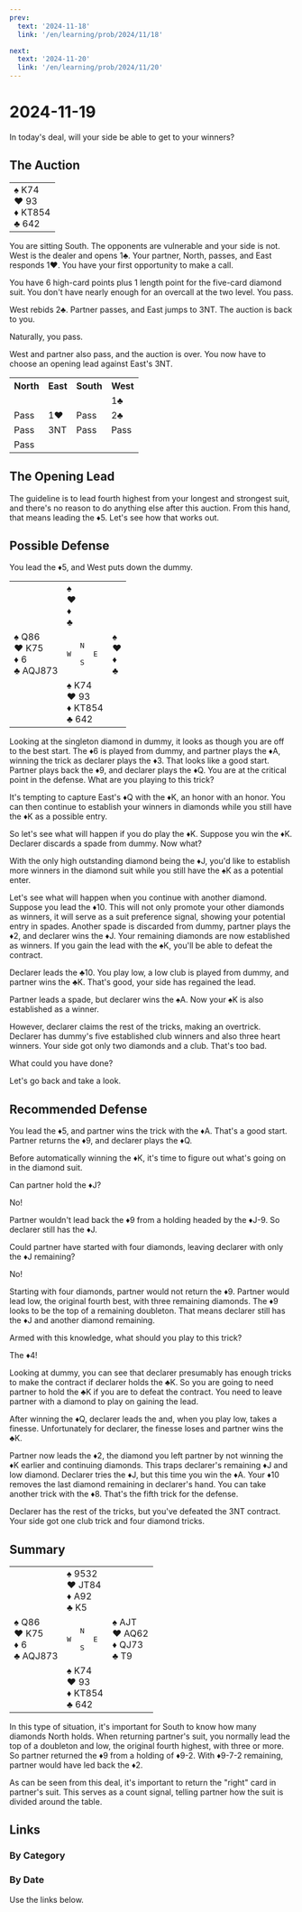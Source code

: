 ```yaml
---
prev:
  text: '2024-11-18'
  link: '/en/learning/prob/2024/11/18'

next:
  text: '2024-11-20'
  link: '/en/learning/prob/2024/11/20'
---
```


# 2024-11-19

In today's deal, will your side be able to get to your winners?

<Badge type="tip" text="Defense"/>

## The Auction

<table class="hand">
	<tr>
		<td>♠ K74<br>♥ 93<br>♦ KT854<br>♣ 642</td>
	</tr>
</table>

You are sitting South. The opponents are vulnerable and your side is not. West is the dealer and opens 1♣. Your partner, North, passes, and East responds 1♥. You have your first opportunity to make a call.

You have 6 high-card points plus 1 length point for the five-card diamond suit. You don't have nearly enough for an overcall at the two level. You pass.

West rebids 2♣. Partner passes, and East jumps to 3NT. The auction is back to you.

Naturally, you pass.

West and partner also pass, and the auction is over. You now have to choose an opening lead against East's 3NT.

<table class="auction">
	<tr>
		<th>North</th>
		<th>East</th>
		<th>South</th>
		<th>West</th>
	</tr>
	<tr>
		<td></td>
		<td></td>
		<td></td>
		<td>1♣</td>
	</tr>
	<tr>
		<td>Pass</td>
		<td>1♥</td>
		<td>Pass</td>
		<td>2♣</td>
	</tr>
	<tr>
		<td>Pass</td>
		<td>3NT</td>
		<td>Pass</td>
		<td>Pass</td>
	</tr>
	<tr>
		<td>Pass</td>
		<td></td>
		<td></td>
		<td></td>
	</tr>
</table>

## The Opening Lead

The guideline is to lead fourth highest from your longest and strongest suit, and there's no reason to do anything else after this auction. From this hand, that means leading the ♦5. Let's see how that works out.

## Possible Defense

You lead the ♦5, and West puts down the dummy.

<table class="deal">
	<tr>
		<td></td>
		<td>♠ <br>♥ <br>♦ <br>♣ </td>
		<td></td>
	</tr>
	<tr>
		<td>♠ Q86<br>♥ K75<br>♦ 6<br>♣ AQJ873</td>
		<td><pre>   N<br>W     E<br>   S</pre></td>
		<td>♠ <br>♥ <br>♦ <br>♣ </td>
	</tr>
	<tr>
		<td></td>
		<td>♠ K74<br>♥ 93<br>♦ KT854<br>♣ 642</td>
		<td></td>
	</tr>
</table>

Looking at the singleton diamond in dummy, it looks as though you are off to the best start. The ♦6 is played from dummy, and partner plays the ♦A, winning the trick as declarer plays the ♦3. That looks like a good start. Partner plays back the ♦9, and declarer plays the ♦Q. You are at the critical point in the defense. What are you playing to this trick?

It's tempting to capture East's ♦Q with the ♦K, an honor with an honor. You can then continue to establish your winners in diamonds while you still have the ♦K as a possible entry.

So let's see what will happen if you do play the ♦K. Suppose you win the ♦K. Declarer discards a spade from dummy. Now what?

With the only high outstanding diamond being the ♦J, you'd like to establish more winners in the diamond suit while you still have the ♠K as a potential enter.

Let's see what will happen when you continue with another diamond. Suppose you lead the ♦10. This will not only promote your other diamonds as winners, it will serve as a suit preference signal, showing your potential entry in spades. Another spade is discarded from dummy, partner plays the ♦2, and declarer wins the ♦J. Your remaining diamonds are now established as winners. If you gain the lead with the ♠K, you'll be able to defeat the contract.

Declarer leads the ♣10. You play low, a low club is played from dummy, and partner wins the ♣K. That's good, your side has regained the lead.

Partner leads a spade, but declarer wins the ♠A. Now your ♠K is also established as a winner.

However, declarer claims the rest of the tricks, making an overtrick. Declarer has dummy's five established club winners and also three heart winners. Your side got only two diamonds and a club. That's too bad.

What could you have done?

Let's go back and take a look.

## Recommended Defense

You lead the ♦5, and partner wins the trick with the ♦A. That's a good start. Partner returns the ♦9, and declarer plays the ♦Q.

Before automatically winning the ♦K, it's time to figure out what's going on in the diamond suit.

Can partner hold the ♦J?

No!

Partner wouldn't lead back the ♦9 from a holding headed by the ♦J-9. So declarer still has the ♦J.

Could partner have started with four diamonds, leaving declarer with only the ♦J remaining?

No!

Starting with four diamonds, partner would not return the ♦9. Partner would lead low, the original fourth best, with three remaining diamonds. The ♦9 looks to be the top of a remaining doubleton. That means declarer still has the ♦J and another diamond remaining.

Armed with this knowledge, what should you play to this trick?

The ♦4!

Looking at dummy, you can see that declarer presumably has enough tricks to make the contract if declarer holds the ♣K. So you are going to need partner to hold the ♣K if you are to defeat the contract. You need to leave partner with a diamond to play on gaining the lead.

After winning the ♦Q, declarer leads the and, when you play low, takes a finesse. Unfortunately for declarer, the finesse loses and partner wins the ♣K.

Partner now leads the ♦2, the diamond you left partner by not winning the ♦K earlier and continuing diamonds. This traps declarer's remaining ♦J and low diamond. Declarer tries the ♦J, but this time you win the ♦A. Your ♦10 removes the last diamond remaining in declarer's hand. You can take another trick with the ♦8. That's the fifth trick for the defense.

Declarer has the rest of the tricks, but you've defeated the 3NT contract. Your side got one club trick and four diamond tricks.

## Summary

<table class="deal">
	<tr>
		<td></td>
		<td>♠ 9532<br>♥ JT84<br>♦ A92<br>♣ K5</td>
		<td></td>
	</tr>
	<tr>
		<td>♠ Q86<br>♥ K75<br>♦ 6<br>♣ AQJ873</td>
		<td><pre>   N<br>W     E<br>   S</pre></td>
		<td>♠ AJT<br>♥ AQ62<br>♦ QJ73<br>♣ T9</td>
	</tr>
	<tr>
		<td></td>
		<td>♠ K74<br>♥ 93<br>♦ KT854<br>♣ 642</td>
		<td></td>
	</tr>
</table>

In this type of situation, it's important for South to know how many diamonds North holds. When returning partner's suit, you normally lead the top of a doubleton and low, the original fourth highest, with three or more. So partner returned the ♦9 from a holding of ♦9-2. With ♦9-7-2 remaining, partner would have led back the ♦2.

As can be seen from this deal, it's important to return the "right" card in partner's suit. This serves as a count signal, telling partner how the suit is divided around the table.

## Links

[<Badge type="tip" text="Go to Practice"/>](/en/practice/prob/2024/11/19)

### By Category

[<Badge type="tip" text="<--"/>](/en/learning/prob/2024/11/14)
[<Badge type="tip" text="Calendar"/>](/en/learning/calendar/2024/11)
[<Badge type="info" text="-->"/>](/en/learning/prob/2024/11/19#links)

### By Date

Use the links below.